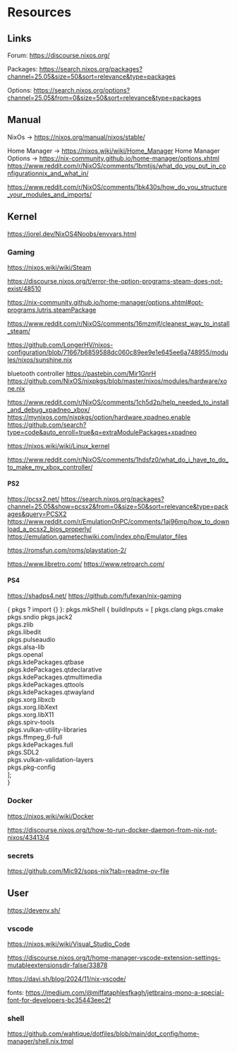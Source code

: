 # Resources

## Links

Forum: https://discourse.nixos.org/

Packages: https://search.nixos.org/packages?channel=25.05&size=50&sort=relevance&type=packages

Options: https://search.nixos.org/options?channel=25.05&from=0&size=50&sort=relevance&type=packages

## Manual

NixOs -> https://nixos.org/manual/nixos/stable/

Home Manager -> https://nixos.wiki/wiki/Home_Manager
Home Manager Options -> https://nix-community.github.io/home-manager/options.xhtml
https://www.reddit.com/r/NixOS/comments/1bmtjjs/what_do_you_put_in_configurationnix_and_what_in/

https://www.reddit.com/r/NixOS/comments/1bk430s/how_do_you_structure_your_modules_and_imports/

## Kernel

https://jorel.dev/NixOS4Noobs/envvars.html

### Gaming

https://nixos.wiki/wiki/Steam

https://discourse.nixos.org/t/error-the-option-programs-steam-does-not-exist/48510

https://nix-community.github.io/home-manager/options.xhtml#opt-programs.lutris.steamPackage

https://www.reddit.com/r/NixOS/comments/16mzmjf/cleanest_way_to_install_steam/

https://github.com/LongerHV/nixos-configuration/blob/71667b6859588dc060c89ee9e1e645ee6a748955/modules/nixos/sunshine.nix

bluetooth controller
https://pastebin.com/Mir1GnrH
https://github.com/NixOS/nixpkgs/blob/master/nixos/modules/hardware/xone.nix

https://www.reddit.com/r/NixOS/comments/1ch5d2p/help_needed_to_install_and_debug_xpadneo_xbox/
https://mynixos.com/nixpkgs/option/hardware.xpadneo.enable
https://github.com/search?type=code&auto_enroll=true&q=extraModulePackages+xpadneo

https://nixos.wiki/wiki/Linux_kernel

https://www.reddit.com/r/NixOS/comments/1hdsfz0/what_do_i_have_to_do_to_make_my_xbox_controller/

#### PS2

https://pcsx2.net/
https://search.nixos.org/packages?channel=25.05&show=pcsx2&from=0&size=50&sort=relevance&type=packages&query=PCSX2
https://www.reddit.com/r/EmulationOnPC/comments/1aj96mp/how_to_download_a_pcsx2_bios_properly/
https://emulation.gametechwiki.com/index.php/Emulator_files

https://romsfun.com/roms/playstation-2/

https://www.libretro.com/
https://www.retroarch.com/

#### PS4
https://shadps4.net/
https://github.com/fufexan/nix-gaming

{ pkgs ? import <nixpkgs> {} }:
    pkgs.mkShell {
    buildInputs = [
    pkgs.clang
    pkgs.cmake
    pkgs.sndio
    pkgs.jack2    
    pkgs.zlib    
    pkgs.libedit    
    pkgs.pulseaudio    
    pkgs.alsa-lib    
    pkgs.openal    
    pkgs.kdePackages.qtbase    
    pkgs.kdePackages.qtdeclarative    
    pkgs.kdePackages.qtmultimedia    
    pkgs.kdePackages.qttools    
    pkgs.kdePackages.qtwayland    
    pkgs.xorg.libxcb    
    pkgs.xorg.libXext    
    pkgs.xorg.libX11    
    pkgs.spirv-tools    
    pkgs.vulkan-utility-libraries    
    pkgs.ffmpeg_6-full    
    pkgs.kdePackages.full    
    pkgs.SDL2    
    pkgs.vulkan-validation-layers    
    pkgs.pkg-config    
    ];   
    }

### Docker

https://nixos.wiki/wiki/Docker

https://discourse.nixos.org/t/how-to-run-docker-daemon-from-nix-not-nixos/43413/4

### secrets

https://github.com/Mic92/sops-nix?tab=readme-ov-file

## User

https://devenv.sh/

### vscode 
https://nixos.wiki/wiki/Visual_Studio_Code

https://discourse.nixos.org/t/home-manager-vscode-extension-settings-mutableextensionsdir-false/33878

https://davi.sh/blog/2024/11/nix-vscode/

fonts: https://medium.com/@miffataphlesfkagh/jetbrains-mono-a-special-font-for-developers-bc35443eec2f

### shell
https://github.com/wahtique/dotfiles/blob/main/dot_config/home-manager/shell.nix.tmpl
